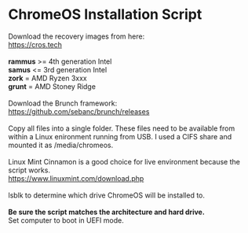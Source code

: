 # ChromeOS Installation Script
Download the recovery images from here:</br>
https://cros.tech</br></br>
**rammus** >= 4th generation Intel</br>
**samus** <= 3rd generation Intel</br>
**zork** = AMD Ryzen 3xxx</br>
**grunt** = AMD Stoney Ridge</br></br>
Download the Brunch framework:</br>
https://github.com/sebanc/brunch/releases</br></br>
Copy all files into a single folder. These files need to be available from within a Linux enironment running from USB. I used a CIFS share and mounted it as /media/chromeos.</br></br>
Linux Mint Cinnamon is a good choice for live environment because the script works.</br>
https://www.linuxmint.com/download.php</br></br>
lsblk to determine which drive ChromeOS will be installed to.</br></br>
**Be sure the script matches the architecture and hard drive.**</br>
Set computer to boot in UEFI mode.
